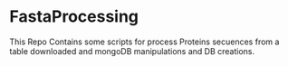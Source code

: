 # FastaProcessing
This Repo Contains some scripts for process Proteins secuences from a table downloaded and mongoDB manipulations and DB creations.
